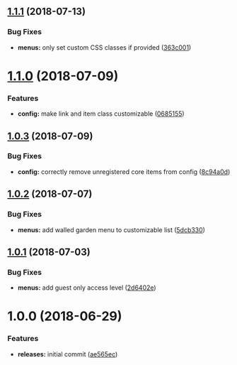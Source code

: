 <a name="1.1.1"></a>
## [1.1.1](https://github.com/hypeJunctionPro/Elgg3-hypeMenus/compare/1.1.0...1.1.1) (2018-07-13)


### Bug Fixes

* **menus:** only set custom CSS classes if provided ([363c001](https://github.com/hypeJunctionPro/Elgg3-hypeMenus/commit/363c001))



<a name="1.1.0"></a>
# [1.1.0](https://github.com/hypeJunctionPro/Elgg3-hypeMenus/compare/1.0.3...1.1.0) (2018-07-09)


### Features

* **config:** make link and item class customizable ([0685155](https://github.com/hypeJunctionPro/Elgg3-hypeMenus/commit/0685155))



<a name="1.0.3"></a>
## [1.0.3](https://github.com/hypeJunctionPro/Elgg3-hypeMenus/compare/1.0.2...1.0.3) (2018-07-09)


### Bug Fixes

* **config:** correctly remove unregistered core items from config ([8c94a0d](https://github.com/hypeJunctionPro/Elgg3-hypeMenus/commit/8c94a0d))



<a name="1.0.2"></a>
## [1.0.2](https://github.com/hypeJunctionPro/Elgg3-hypeMenus/compare/1.0.1...1.0.2) (2018-07-07)


### Bug Fixes

* **menus:** add walled garden menu to customizable list ([5dcb330](https://github.com/hypeJunctionPro/Elgg3-hypeMenus/commit/5dcb330))



<a name="1.0.1"></a>
## [1.0.1](https://github.com/hypeJunctionPro/Elgg3-hypeMenus/compare/1.0.0...1.0.1) (2018-07-03)


### Bug Fixes

* **menus:** add guest only access level ([2d6402e](https://github.com/hypeJunctionPro/Elgg3-hypeMenus/commit/2d6402e))



<a name="1.0.0"></a>
# 1.0.0 (2018-06-29)


### Features

* **releases:** initial commit ([ae565ec](https://github.com/hypeJunctionPro/Elgg3-hypeMenus/commit/ae565ec))



